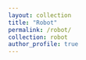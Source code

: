 ```yaml
---
layout: collection
title: "Robot"
permalink: /robot/
collection: robot
author_profile: true
---
```



